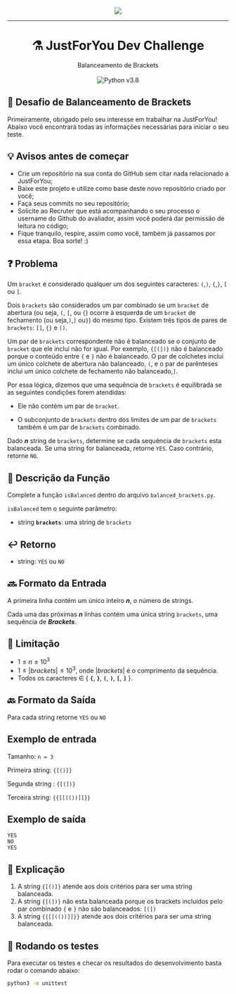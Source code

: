 <div align="center">
  <img src="https://revobeautytech.com.br/assinaturas/logo-jfy.png">
</div>

---

<div align="center">
  <h1>⚗️ JustForYou Dev Challenge</h1>
</div>

<div align="center">
    Balanceamento de Brackets
</div>

<br>

<div align="center">
  <img src="https://img.shields.io/badge/Python-v3.8-informational?style=flat&logo=python&logoColor=white&color=success" alt="Python v3.8" />
</div>

## 🔰 Desafio de Balanceamento de Brackets

Primeiramente, obrigado pelo seu interesse em trabalhar na JustForYou! Abaixo você encontrará todas as informações necessárias para iniciar o seu teste.

## 💡 Avisos antes de começar

* Crie um repositório na sua conta do GitHub sem citar nada relacionado a JustForYou;
* Baixe este projeto e utilize como base deste novo repositório criado por você;
* Faça seus commits no seu repositório;
* Solicite ao Recruter que está acompanhando o seu processo o username do Github do avaliador, assim você poderá dar permissão de leitura no código;
* Fique tranquilo, respire, assim como você, também já passamos por essa etapa. Boa sorte! :)

## ❓ Problema

Um `bracket` é considerado qualquer um dos seguintes caracteres: `(`,`)`, `{`,`}`, `[` ou `]`.

Dois `brackets` são considerados um par combinado se um `bracket` de abertura (ou seja, `(`, `[`, ou `{`) ocorre à esquerda de um `bracket` de fechamento (ou seja,`)`,`]` ou`}`) do mesmo tipo. Existem três tipos de pares de `brackets`: `[]`, `{}` e `()`.

Um par de `brackets` correspondente não é balanceado se o conjunto de `bracket` que ele inclui não for igual. Por exemplo, `{[(])}` não é balanceado porque o conteúdo entre `{` e `}` não é balanceado. O par de colchetes inclui um único colchete de abertura não balanceado, `(`, e o par de parênteses inclui um único colchete de fechamento não balanceado,`]`.

Por essa lógica, dizemos que uma sequência de `brackets` é equilibrada se as seguintes condições forem atendidas:

* Ele não contém um par de `bracket`.

* O subconjunto de `brackets` dentro dos limites de um par de `brackets` também é um par de `brackets` combinado.

Dado **$n$** string de `brackets`, determine se cada sequência de `brackets` esta balanceada. Se uma string for balanceada, retorne `YES`. Caso contrário, retorne `NO`.


## 📝 Descrição da Função

Complete a função `isBalanced` dentro do arquivo `balanced_brackets.py`.

`isBalanced` tem o seguinte parâmetro:

* string **`brackets`**: uma string de `brackets`

## ↩️ Retorno

* string: `YES` ou `NO`

## 🔜 Formato da Entrada

A primeira linha contém um único inteiro **$n$**, o número de strings.

Cada uma das próximas **$n$** linhas contém uma única string `brackets`, uma sequência de ***Brackets***.

## 🔗 Limitação

* $1 \le n \le 10^3$
* $1 \le |brackets| \le 10^3$, onde $|brackets|$ é o comprimento da sequência.
* Todos os caracteres $∈$ { **`{`**, **`}`**, **`(`**, **`)`**, **`[`**, **`]`** }.

## 🔙 Formato da Saída

Para cada string retorne `YES` ou `NO`

## Exemplo de entrada

Tamanho: `n = 3`

Primeira string: `{[()]}`

Segunda string : `{[(])}`

Terceira string: `{{[[(())]]}}`

## Exemplo de saída

```
YES
NO
YES
```

## 💬 Explicação

1. A string `{[()]}` atende aos dois critérios para ser uma string balanceada.
1. A string `{[(])}` não esta balanceada porque os brackets incluídos pelo par combinado `{` e `}` não são balanceados: `[(])`
1. A string `{{[[(())]]}}` atende aos dois critérios para ser uma string balanceada.

## 🧪 Rodando os testes

Para executar os testes e checar os resultados do desenvolvimento basta rodar o comando abaixo:

```bash
python3 -m unittest
```
